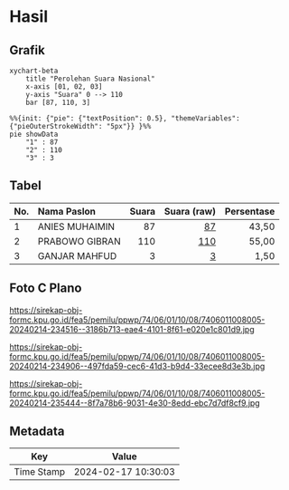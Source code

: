 # Hasil

## Grafik

```mermaid
xychart-beta
    title "Perolehan Suara Nasional"
    x-axis [01, 02, 03]
    y-axis "Suara" 0 --> 110
    bar [87, 110, 3]
```

```mermaid
%%{init: {"pie": {"textPosition": 0.5}, "themeVariables": {"pieOuterStrokeWidth": "5px"}} }%%
pie showData
    "1" : 87
    "2" : 110
    "3" : 3
```

## Tabel

| No. | Nama Paslon    | Suara | Suara (raw) | Persentase |
|:--- |:-------------- | -----:| -----------:| ----------:|
| 1   | ANIES MUHAIMIN | 87    | [87][p-1]   | 43,50      |
| 2   | PRABOWO GIBRAN | 110   | [110][p-2]  | 55,00      |
| 3   | GANJAR MAHFUD  | 3     | [3][p-3]    | 1,50       |


[p-1]: https://github.com/gigit-pemilu/pemilu-2024/blob/main/pilpres/hitung-suara/sub/74-sulawesi-tenggara/sub/06-bombana/sub/01-poleang/sub/1008-kastarib/sub/005-tps/sub/paslon-1.txt
[p-2]: https://github.com/gigit-pemilu/pemilu-2024/blob/main/pilpres/hitung-suara/sub/74-sulawesi-tenggara/sub/06-bombana/sub/01-poleang/sub/1008-kastarib/sub/005-tps/sub/paslon-2.txt
[p-3]: https://github.com/gigit-pemilu/pemilu-2024/blob/main/pilpres/hitung-suara/sub/74-sulawesi-tenggara/sub/06-bombana/sub/01-poleang/sub/1008-kastarib/sub/005-tps/sub/paslon-3.txt

## Foto C Plano

https://sirekap-obj-formc.kpu.go.id/fea5/pemilu/ppwp/74/06/01/10/08/7406011008005-20240214-234516--3186b713-eae4-4101-8f61-e020e1c801d9.jpg

https://sirekap-obj-formc.kpu.go.id/fea5/pemilu/ppwp/74/06/01/10/08/7406011008005-20240214-234906--497fda59-cec6-41d3-b9d4-33ecee8d3e3b.jpg

https://sirekap-obj-formc.kpu.go.id/fea5/pemilu/ppwp/74/06/01/10/08/7406011008005-20240214-235444--8f7a78b6-9031-4e30-8edd-ebc7d7df8cf9.jpg


## Metadata

| Key        | Value               |
| ---------- | ------------------- |
| Time Stamp | 2024-02-17 10:30:03 |



